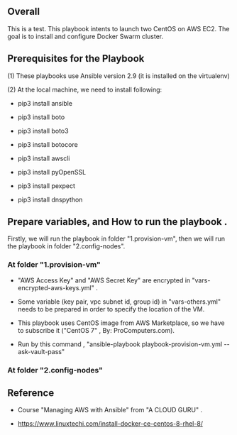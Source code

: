 ## Overall
This is a test. This playbook intents to launch two CentOS on AWS EC2.  The goal is to install and configure Docker Swarm cluster.


## Prerequisites for the Playbook
(1) These playbooks use Ansible version 2.9 (it is installed on the virtualenv)

(2) At the local machine, we need to install following:

- pip3 install ansible

- pip3 install boto

- pip3 install boto3

- pip3 install botocore

- pip3 install awscli

- pip3 install pyOpenSSL

- pip3 install pexpect

- pip3 install dnspython


## Prepare variables, and How to run the playbook .

Firstly, we will run the playbook in folder "1.provision-vm", then we will run the playbook in folder "2.config-nodes".

### At folder "1.provision-vm" 


- "AWS Access Key" and "AWS Secret Key" are encrypted in "vars-encrypted-aws-keys.yml" .

- Some variable (key pair, vpc subnet id, group id) in "vars-others.yml" needs to be prepared in order to specify the location of the VM.

- This playbook uses CentOS image from AWS Marketplace, so we have to subscribe it  ("CentOS 7" ,  By: ProComputers.com). 

- Run by this command , "ansible-playbook playbook-provision-vm.yml --ask-vault-pass"

### At folder "2.config-nodes"



## Reference
- Course "Managing AWS with Ansible" from "A CLOUD GURU" .

- https://www.linuxtechi.com/install-docker-ce-centos-8-rhel-8/
